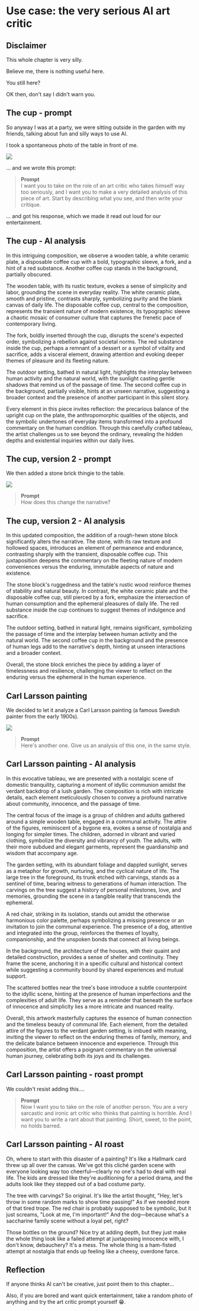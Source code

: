 # Use case: the very serious AI art critic

## Disclaimer

This whole chapter is very silly.

Believe me, there is nothing useful here.

You still here?

OK then, don't say I didn't warn you.

## The cup - prompt

So anyway I was at a party, we were sitting outside in the garden with my friends, talking about fun and silly ways to use AI.

I took a spontaneous photo of the table in front of me.

![](../.gitbook/assets/250-cup.png)

... and we wrote this prompt:

> **Prompt**  
> I want you to take on the role of an art critic who takes himself way too seriously, and I want you to make a very detailed analysis of this piece of art. Start by describing what you see, and then write your critique.

... and got his response, which we made it read out loud for our entertainment.

## The cup - AI analysis

In this intriguing composition, we observe a wooden table, a white ceramic plate, a disposable coffee cup with a bold, typographic sleeve, a fork, and a hint of a red substance. Another coffee cup stands in the background, partially obscured.

The wooden table, with its rustic texture, evokes a sense of simplicity and labor, grounding the scene in everyday reality. The white ceramic plate, smooth and pristine, contrasts sharply, symbolizing purity and the blank canvas of daily life. The disposable coffee cup, central to the composition, represents the transient nature of modern existence, its typographic sleeve a chaotic mosaic of consumer culture that captures the frenetic pace of contemporary living.

The fork, boldly inserted through the cup, disrupts the scene's expected order, symbolizing a rebellion against societal norms. The red substance inside the cup, perhaps a remnant of a dessert or a symbol of vitality and sacrifice, adds a visceral element, drawing attention and evoking deeper themes of pleasure and its fleeting nature.

The outdoor setting, bathed in natural light, highlights the interplay between human activity and the natural world, with the sunlight casting gentle shadows that remind us of the passage of time. The second coffee cup in the background, partially visible, hints at an unseen narrative, suggesting a broader context and the presence of another participant in this silent story.

Every element in this piece invites reflection: the precarious balance of the upright cup on the plate, the anthropomorphic qualities of the objects, and the symbolic undertones of everyday items transformed into a profound commentary on the human condition. Through this carefully crafted tableau, the artist challenges us to see beyond the ordinary, revealing the hidden depths and existential inquiries within our daily lives.

## The cup, version 2 - prompt

We then added a stone brick thingie to the table.

![](../.gitbook/assets/250-cup-with-rock-thing.png)

> **Prompt**  
> How does this change the narrative?

## The cup, version 2 - AI analysis

In this updated composition, the addition of a rough-hewn stone block significantly alters the narrative. The stone, with its raw texture and hollowed spaces, introduces an element of permanence and endurance, contrasting sharply with the transient, disposable coffee cup. This juxtaposition deepens the commentary on the fleeting nature of modern conveniences versus the enduring, immutable aspects of nature and existence.

The stone block's ruggedness and the table's rustic wood reinforce themes of stability and natural beauty. In contrast, the white ceramic plate and the disposable coffee cup, still pierced by a fork, emphasize the intersection of human consumption and the ephemeral pleasures of daily life. The red substance inside the cup continues to suggest themes of indulgence and sacrifice.

The outdoor setting, bathed in natural light, remains significant, symbolizing the passage of time and the interplay between human activity and the natural world. The second coffee cup in the background and the presence of human legs add to the narrative's depth, hinting at unseen interactions and a broader context.

Overall, the stone block enriches the piece by adding a layer of timelessness and resilience, challenging the viewer to reflect on the enduring versus the ephemeral in the human experience.

## Carl Larsson painting

We decided to let it analyze a Carl Larsson painting (a famous Swedish painter from the early 1900s).

![](../.gitbook/assets/250-carl-larsson-painting.png)

> **Prompt**  
> Here's another one. Give us an analysis of this one, in the same style.

## Carl Larsson painting - AI analysis

In this evocative tableau, we are presented with a nostalgic scene of domestic tranquility, capturing a moment of idyllic communion amidst the verdant backdrop of a lush garden. The composition is rich with intricate details, each element meticulously chosen to convey a profound narrative about community, innocence, and the passage of time.

The central focus of the image is a group of children and adults gathered around a simple wooden table, engaged in a communal activity. The attire of the figures, reminiscent of a bygone era, evokes a sense of nostalgia and longing for simpler times. The children, adorned in vibrant and varied clothing, symbolize the diversity and vibrancy of youth. The adults, with their more subdued and elegant garments, represent the guardianship and wisdom that accompany age.

The garden setting, with its abundant foliage and dappled sunlight, serves as a metaphor for growth, nurturing, and the cyclical nature of life. The large tree in the foreground, its trunk etched with carvings, stands as a sentinel of time, bearing witness to generations of human interaction. The carvings on the tree suggest a history of personal milestones, love, and memories, grounding the scene in a tangible reality that transcends the ephemeral.

A red chair, striking in its isolation, stands out amidst the otherwise harmonious color palette, perhaps symbolizing a missing presence or an invitation to join the communal experience. The presence of a dog, attentive and integrated into the group, reinforces the themes of loyalty, companionship, and the unspoken bonds that connect all living beings.

In the background, the architecture of the houses, with their quaint and detailed construction, provides a sense of shelter and continuity. They frame the scene, anchoring it in a specific cultural and historical context while suggesting a community bound by shared experiences and mutual support.

The scattered bottles near the tree's base introduce a subtle counterpoint to the idyllic scene, hinting at the presence of human imperfections and the complexities of adult life. They serve as a reminder that beneath the surface of innocence and simplicity lies a more intricate and nuanced reality.

Overall, this artwork masterfully captures the essence of human connection and the timeless beauty of communal life. Each element, from the detailed attire of the figures to the verdant garden setting, is imbued with meaning, inviting the viewer to reflect on the enduring themes of family, memory, and the delicate balance between innocence and experience. Through this composition, the artist offers a poignant commentary on the universal human journey, celebrating both its joys and its challenges.

## Carl Larsson painting - roast prompt

We couldn't resist adding this....

> **Prompt**  
> Now I want you to take on the role of another person. You are a very sarcastic and ironic art critic who thinks that painting is horrible. And I want you to write a rant about that painting. Short, sweet, to the point, no holds barred.

## Carl Larsson painting - AI roast

Oh, where to start with this disaster of a painting? It's like a Hallmark card threw up all over the canvas. We've got this cliché garden scene with everyone looking way too cheerful—clearly no one's had to deal with real life. The kids are dressed like they're auditioning for a period drama, and the adults look like they stepped out of a bad costume party.

The tree with carvings? So original. It's like the artist thought, "Hey, let's throw in some random marks to show time passing!" As if we needed more of that tired trope. The red chair is probably supposed to be symbolic, but it just screams, "Look at me, I'm important!" And the dog—because what's a saccharine family scene without a loyal pet, right?

Those bottles on the ground? Nice try at adding depth, but they just make the whole thing look like a failed attempt at juxtaposing innocence with, I don't know, debauchery? It's a mess. The whole thing is a ham-fisted attempt at nostalgia that ends up feeling like a cheesy, overdone farce.

## Reflection

If anyone thinks AI can't be creative, just point them to this chapter...

Also, if you are bored and want quick entertainment, take a random photo of anything and try the art critic prompt yourself 😁.
